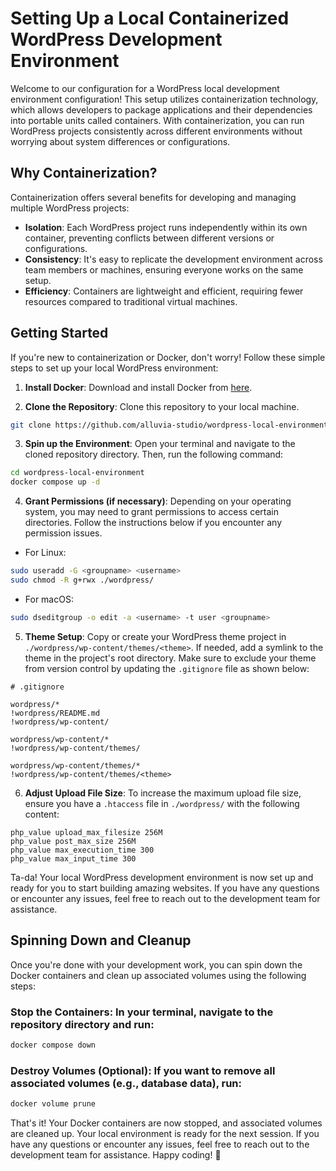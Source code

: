 # Setting Up a Local Containerized WordPress Development Environment

Welcome to our configuration for a WordPress local development environment configuration! This setup utilizes containerization technology, which allows developers to package applications and their dependencies into portable units called containers. With containerization, you can run WordPress projects consistently across different environments without worrying about system differences or configurations.

## Why Containerization?

Containerization offers several benefits for developing and managing multiple WordPress projects:

- **Isolation**: Each WordPress project runs independently within its own container, preventing conflicts between different versions or configurations.
- **Consistency**: It's easy to replicate the development environment across team members or machines, ensuring everyone works on the same setup.
- **Efficiency**: Containers are lightweight and efficient, requiring fewer resources compared to traditional virtual machines.

## Getting Started

If you're new to containerization or Docker, don't worry! Follow these simple steps to set up your local WordPress environment:

1. **Install Docker**: Download and install Docker from [here](https://docs.docker.com/get-docker/).

2. **Clone the Repository**: Clone this repository to your local machine.

```sh 
git clone https://github.com/alluvia-studio/wordpress-local-environment.git
```

3. **Spin up the Environment**: Open your terminal and navigate to the cloned repository directory. Then, run the following command:

```sh
cd wordpress-local-environment
docker compose up -d
```

4. **Grant Permissions (if necessary)**: Depending on your operating system, you may need to grant permissions to access certain directories. Follow the instructions below if you encounter any permission issues.

- For Linux:

```sh
sudo useradd -G <groupname> <username>
sudo chmod -R g+rwx ./wordpress/
```

- For macOS:

```sh
sudo dseditgroup -o edit -a <username> -t user <groupname>
```

5. **Theme Setup**: Copy or create your WordPress theme project in `./wordpress/wp-content/themes/<theme>`. If needed, add a symlink to the theme in the project's root directory. Make sure to exclude your theme from version control by updating the `.gitignore` file as shown below:

```plaintext
# .gitignore

wordpress/*
!wordpress/README.md
!wordpress/wp-content/

wordpress/wp-content/*
!wordpress/wp-content/themes/

wordpress/wp-content/themes/*
!wordpress/wp-content/themes/<theme>
```

6. **Adjust Upload File Size**: To increase the maximum upload file size, ensure you have a `.htaccess` file in `./wordpress/` with the following content:

```plaintext
php_value upload_max_filesize 256M
php_value post_max_size 256M
php_value max_execution_time 300
php_value max_input_time 300
```

Ta-da! Your local WordPress development environment is now set up and ready for you to start building amazing websites. If you have any questions or encounter any issues, feel free to reach out to the development team for assistance.

## Spinning Down and Cleanup

Once you're done with your development work, you can spin down the Docker containers and clean up associated volumes using the following steps:

### Stop the Containers: In your terminal, navigate to the repository directory and run:

```sh
docker compose down
```

### Destroy Volumes (Optional): If you want to remove all associated volumes (e.g., database data), run:

```sh
docker volume prune
```

That's it! Your Docker containers are now stopped, and associated volumes are cleaned up. Your local environment is ready for the next session. If you have any questions or encounter any issues, feel free to reach out to the development team for assistance. Happy coding! 🚀
